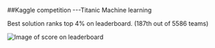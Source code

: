 ##Kaggle competition ---Titanic Machine learning

Best solution ranks top 4% on leaderboard. (187th out of 5586 teams)

![Image of score on leaderboard](https://github.com/wangjiahong666/Titanic-Kaggle/blob/master/input/score_on_leaderboard.PNG)
